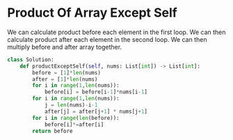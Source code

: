 # Product Of Array Except Self
We can calculate product before each element in the first loop. We can then calculate product after each element in the second loop. We can then multiply before and after array together.
```python
class Solution:
    def productExceptSelf(self, nums: List[int]) -> List[int]:
        before = [1]*len(nums)
        after = [1]*len(nums)
        for i in range(1,len(nums)):
            before[i] = before[i-1]*nums[i-1]
        for i in range(1,len(nums)):
            j = len(nums)-i-1
            after[j] = after[j+1] * nums[j+1]
        for i in range(len(before)):
            before[i]*=after[i] 
        return before
```
